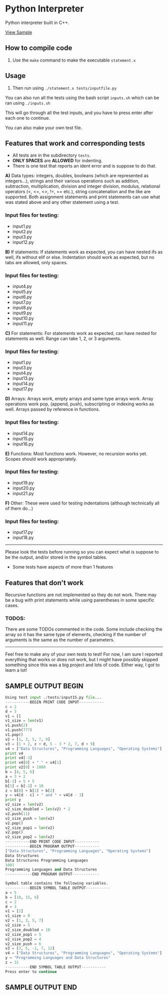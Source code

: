 # Python Interpreter
Python interpreter built in C++.

[View Sample](#sample-output-begin:)

## How to compile code

1. Use the ```make``` command to make the executable ```statement.x```

## Usage

1. Then run using ```./statement.x tests/inputfile.py```

You can also run all the tests using the bash script ```inputs.sh``` which can be ran using ```./inputs.sh```

  This will go through all the test inputs, and you have to press enter after each one to continue.

You can also make your own test file.

## Features that work and corresponding tests
  * All tests are in the subdirectory ```tests```.
  * **ONLY SPACES** are **ALLOWED** for indenting.
  * There is one test that reports an ident error and is suppose to do that.
 
  **A)** Data types: integers, doubles, booleans (which are represented as integers...), strings and their various operations
     such as addition, subtraction, multiplication, division and integer division, modulus,
     relational operators (<, <=, <>, !=, == etc.), string concatenation and the like are supported.
     Both assignment statements and print statements can use what was stated above and any other statement using a test.

### Input files for testing:
* input1.py 
* input2.py
* input3.py
* input12.py

**B)** If statements: If statements work as expected, you can have nested ifs as well, ifs without elif or else. Indentation should
     work as expected, but no tabs are allowed, only spaces.

### Input files for testing:
* input4.py
* input5.py
* input6.py
* input7.py
* input8.py
* input9.py
* input10.py
* input11.py

**C)** For statements: For statements work as expected, can have nested for statements as well. Range can take 1, 2, or 3 arguments.

### Input files for testing: 
* input1.py
* input3.py
* input4.py
* input13.py
* input14.py
* input17.py

**D)** Arrays: Arrays work, empty arrays and same type arrays work. Array operations work pop, (append, push), subscripting or indexing works as well. Arrays passed by reference in functions. 

### Input files for testing: 
* input14.py
* input15.py
* input16.py

**E)** Functions: Most functions work. However, no recursion works yet. Scopes should work appropriately. 
 
### Input files for testing:  
* input19.py
* input20.py
* input21.py

**F)** Other:
       These were used for testing indentations (although technically all of them do...)

### Input files for testing:  
* input17.py
* input18.py
---
Please look the tests before running so you can expect what is suppose to be the output, and/or stored
  in the symbol tables.

* Some tests have aspects of more than 1 features

## Features that don't work
Recursive functions are not implemented so they do not work.
There may be a bug with print statements while using parentheses in some specific cases.
  
### TODOS:

There are some TODOs commented in the code. Some include checking the array so it has the same type of elements, checking if the number of arguments is the same as the number of parameters.

---

Feel free to make any of your own tests to test! For now, I am sure I reported everything that works or does not work, 
but I might have possibly skipped something since this was a big project and lots of code. Either way, I got to learn a lot!

## SAMPLE OUTPUT BEGIN
```Python
Using test input ./tests/input15.py file...
-----------BEGIN PRINT CODE INPUT-----------
c = 2
d = 3
v1 = []
v1_size = len(v1)
v1.push(2)
v1.push(777)
v1.pop()
v2 = [1, 3, 5, 7, 9]
v3 = [1 + 2, c + d, 5 - 3 * 2, 7, d + 9]
v4 = ["Data Structures", "Programming Languages", "Operating Systems"]
print v4
print v4[-3]
print v4[0] + " " + v4[1]
print v2[0] + 1000
b = [4, 5, 6]
a = 3 + 2
b[-3] = 5 + 5
b[1] = b[-2] + 10
z = b[0] + b[1] + b[2]
y = v4[d - c] + " and " + v4[d - 3]
print y
v2_size = len(v2)
v2_size_doubled = len(v2) * 2
v2.push(11)
v2_size_push = len(v2)
v2.pop()
v2_size_pop1 = len(v2)
v2.pop()
v2_size_pop2 = len(v2)
-----------END PRINT CODE INPUT-----------
-----------BEGIN PROGRAM OUTPUT-----------
["Data Structures", "Programming Languages", "Operating Systems"] 
Data Structures 
Data Structures Programming Languages 
1001 
Programming Languages and Data Structures 
------------END PROGRAM OUTPUT------------

Symbol table contains the following variables.
-----------BEGIN SYMBOL TABLE OUTPUT-----------
a = 5
b = [10, 15, 6]
c = 2
d = 3
v1 = [2]
v1_size = 0
v2 = [1, 3, 5, 7]
v2_size = 5
v2_size_doubled = 10
v2_size_pop1 = 5
v2_size_pop2 = 4
v2_size_push = 6
v3 = [3, 5, -1, 7, 12]
v4 = ["Data Structures", "Programming Languages", "Operating Systems"]
y = "Programming Languages and Data Structures"
z = 31
-----------END SYMBOL TABLE OUTPUT-----------
Press enter to continue
```
## SAMPLE OUTPUT END


